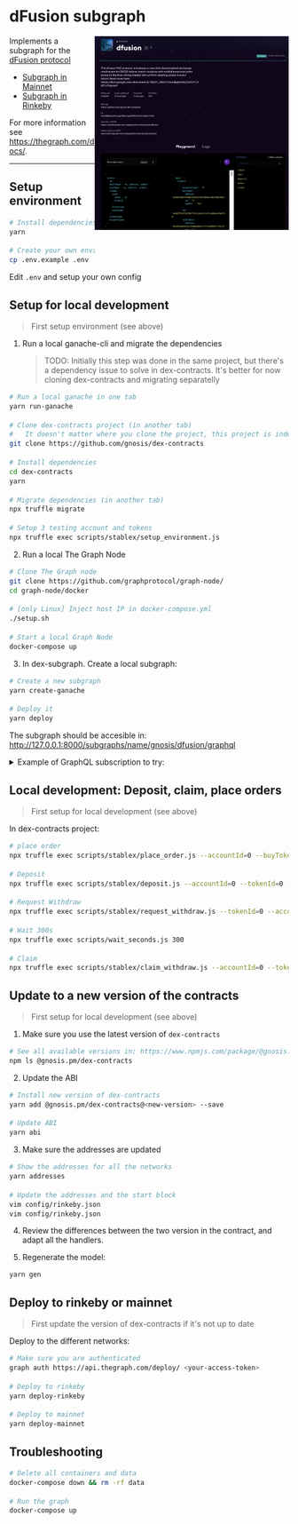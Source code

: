 # dFusion subgraph
<img align="right" width="350" src="./docs/subgraph.png">

Implements a subgraph for the [dFusion protocol](https://github.com/gnosis/dex-contracts)

* [Subgraph in Mainnet](https://thegraph.com/explorer/subgraph/gnosis/dfusion)
* [Subgraph in Rinkeby](https://thegraph.com/explorer/subgraph/gnosis/dfusion-rinkeby)


For more information see https://thegraph.com/docs/.

---

## Setup environment

```bash
# Install dependencies
yarn

# Create your own environment file
cp .env.example .env
```

Edit `.env` and setup your own config

## Setup for local development
> First setup environment (see above)

1. Run a local ganache-cli and migrate the dependencies
   > TODO: Initially this step was done in the same project, but there's a dependency issue to solve in dex-contracts. It's better for now cloning dex-contracts and migrating separatelly

```bash
# Run a local ganache in one tab
yarn run-ganache

# Clone dex-contracts project (in another tab)
#   It doesn't matter where you clone the project, this project is independent from dex-subgraph
git clone https://github.com/gnosis/dex-contracts 

# Install dependencies 
cd dex-contracts
yarn

# Migrate dependencies (in another tab)
npx truffle migrate

# Setup 3 testing account and tokens
npx truffle exec scripts/stablex/setup_environment.js
```

2. Run a local The Graph Node

```bash
# Clone The Graph node
git clone https://github.com/graphprotocol/graph-node/
cd graph-node/docker

# [only Linux] Inject host IP in docker-compose.yml
./setup.sh

# Start a local Graph Node
docker-compose up
```

3. In dex-subgraph. Create a local subgraph:

```bash
# Create a new subgraph
yarn create-ganache

# Deploy it
yarn deploy
```

The subgraph should be accesible in: http://127.0.0.1:8000/subgraphs/name/gnosis/dfusion/graphql

<details><summary>Example of GraphQL subscription to try:</summary>

```graphql
subscription UserData {
  users {
    id
    
    orders {
      id
      orderId
      owner { id }
      buyToken {
        id
        address
        name
        symbol
      }
      sellToken {
        id
        address
        name
        symbol
      }
      txHash
      txLogIndex
  	}
    
    deposits {
      id
      tokenAddress
      amount
      txHash
    }
  
  	withdrawals {
      tokenAddress
    	txHash
    }
    
    withdrawRequests {
      tokenAddress
      txHash
    }
  }
}
```
</details>

## Local development: Deposit, claim, place orders

> First setup for local development (see above)

In dex-contracts project:

```bash
# place order
npx truffle exec scripts/stablex/place_order.js --accountId=0 --buyToken=1 --sellToken=0 --minBuy=999 --maxSell=2000 --validFor=20

# Deposit
npx truffle exec scripts/stablex/deposit.js --accountId=0 --tokenId=0 --amount=3000

# Request Withdraw
npx truffle exec scripts/stablex/request_withdraw.js --tokenId=0 --accountId=0 --amount=3000

# Wait 300s
npx truffle exec scripts/wait_seconds.js 300

# Claim
npx truffle exec scripts/stablex/claim_withdraw.js --accountId=0 --tokenId=0
```

## Update to a new version of the contracts

> First setup for local development (see above)

1. Make sure you use the latest version of `dex-contracts`
```bash
# See all available versions in: https://www.npmjs.com/package/@gnosis.pm/dex-contracts
npm ls @gnosis.pm/dex-contracts
```

2. Update the ABI

```bash
# Install new version of dex-contracts
yarn add @gnosis.pm/dex-contracts@<new-version> --save

# Update ABI
yarn abi
```

3. Make sure the addresses are updated
```bash
# Show the addresses for all the networks
yarn addresses

# Update the addresses and the start block
vim config/rinkeby.json
vim config/rinkeby.json
```


4. Review the differences between the two version in the contract, and adapt all the handlers.


5. Regenerate the model:

```bash
yarn gen
```

## Deploy to rinkeby or mainnet

> First update the version of dex-contracts if it's not up to date

Deploy to the different networks:
```bash
# Make sure you are authenticated
graph auth https://api.thegraph.com/deploy/ <your-access-token>

# Deploy to rinkeby
yarn deploy-rinkeby

# Deploy to mainnet
yarn deploy-mainnet
```

## Troubleshooting
```bash
# Delete all containers and data
docker-compose down && rm -rf data

# Run the graph
docker-compose up
```
